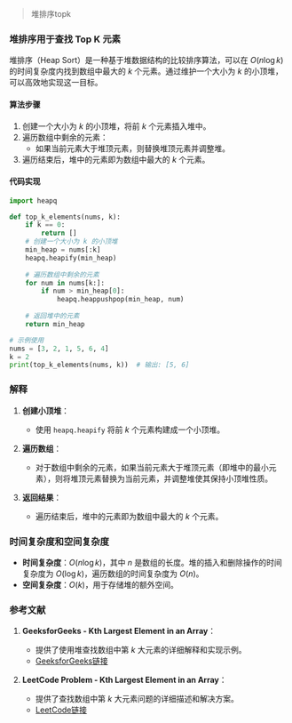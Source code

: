 > 堆排序topk



### 堆排序用于查找 Top K 元素

堆排序（Heap Sort）是一种基于堆数据结构的比较排序算法，可以在 $O(n \log k)$ 的时间复杂度内找到数组中最大的 $k$ 个元素。通过维护一个大小为 $k$ 的小顶堆，可以高效地实现这一目标。

#### 算法步骤

1. 创建一个大小为 $k$ 的小顶堆，将前 $k$ 个元素插入堆中。
2. 遍历数组中剩余的元素：
   - 如果当前元素大于堆顶元素，则替换堆顶元素并调整堆。
3. 遍历结束后，堆中的元素即为数组中最大的 $k$ 个元素。

#### 代码实现

```python
import heapq

def top_k_elements(nums, k):
    if k == 0:
        return []
    # 创建一个大小为 k 的小顶堆
    min_heap = nums[:k]
    heapq.heapify(min_heap)
    
    # 遍历数组中剩余的元素
    for num in nums[k:]:
        if num > min_heap[0]:
            heapq.heappushpop(min_heap, num)
    
    # 返回堆中的元素
    return min_heap

# 示例使用
nums = [3, 2, 1, 5, 6, 4]
k = 2
print(top_k_elements(nums, k))  # 输出: [5, 6]
```

### 解释

1. **创建小顶堆**：
   - 使用 `heapq.heapify` 将前 $k$ 个元素构建成一个小顶堆。

2. **遍历数组**：
   - 对于数组中剩余的元素，如果当前元素大于堆顶元素（即堆中的最小元素），则将堆顶元素替换为当前元素，并调整堆使其保持小顶堆性质。

3. **返回结果**：
   - 遍历结束后，堆中的元素即为数组中最大的 $k$ 个元素。

### 时间复杂度和空间复杂度

- **时间复杂度**：$O(n \log k)$，其中 $n$ 是数组的长度。堆的插入和删除操作的时间复杂度为 $O(\log k)$，遍历数组的时间复杂度为 $O(n)$。
- **空间复杂度**：$O(k)$，用于存储堆的额外空间。

### 参考文献

1. **GeeksforGeeks - Kth Largest Element in an Array**：
   - 提供了使用堆查找数组中第 $k$ 大元素的详细解释和实现示例。
   - [GeeksforGeeks链接](https://www.geeksforgeeks.org/kth-largest-element-in-an-array/)
   
2. **LeetCode Problem - Kth Largest Element in an Array**：
   - 提供了查找数组中第 $k$ 大元素问题的详细描述和解决方案。
   - [LeetCode链接](https://leetcode.com/problems/kth-largest-element-in-an-array/)